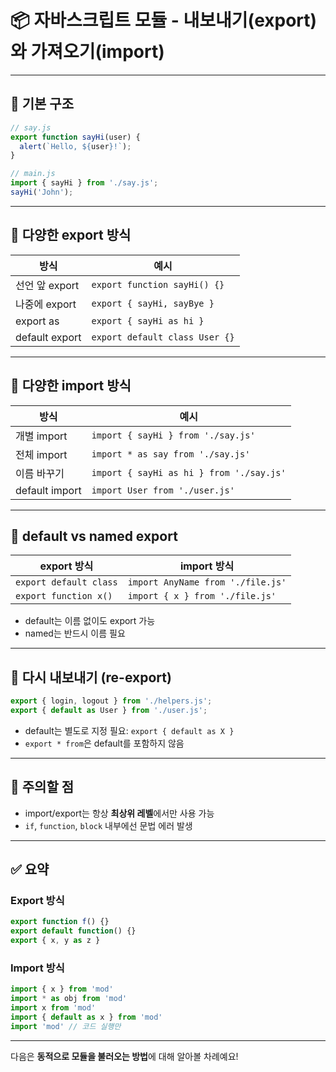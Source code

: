
# 📦 자바스크립트 모듈 - 내보내기(export)와 가져오기(import)

---

## 🔸 기본 구조

```js
// say.js
export function sayHi(user) {
  alert(`Hello, ${user}!`);
}

// main.js
import { sayHi } from './say.js';
sayHi('John');
```

---

## 🔸 다양한 export 방식

| 방식 | 예시 |
|------|------|
| 선언 앞 export | `export function sayHi() {}` |
| 나중에 export | `export { sayHi, sayBye }` |
| export as | `export { sayHi as hi }` |
| default export | `export default class User {}` |

---

## 🔸 다양한 import 방식

| 방식 | 예시 |
|------|------|
| 개별 import | `import { sayHi } from './say.js'` |
| 전체 import | `import * as say from './say.js'` |
| 이름 바꾸기 | `import { sayHi as hi } from './say.js'` |
| default import | `import User from './user.js'` |

---

## 🔸 default vs named export

| export 방식 | import 방식 |
|-------------|--------------|
| `export default class` | `import AnyName from './file.js'` |
| `export function x()` | `import { x } from './file.js'` |

- default는 이름 없이도 export 가능
- named는 반드시 이름 필요

---

## 🔸 다시 내보내기 (re-export)

```js
export { login, logout } from './helpers.js';
export { default as User } from './user.js';
```

- default는 별도로 지정 필요: `export { default as X }`
- `export * from`은 default를 포함하지 않음

---

## 🔸 주의할 점

- import/export는 항상 **최상위 레벨**에서만 사용 가능
- `if`, `function`, `block` 내부에선 문법 에러 발생

---

## ✅ 요약

### Export 방식
```js
export function f() {}
export default function() {}
export { x, y as z }
```

### Import 방식
```js
import { x } from 'mod'
import * as obj from 'mod'
import x from 'mod'
import { default as x } from 'mod'
import 'mod' // 코드 실행만
```

---

다음은 **동적으로 모듈을 불러오는 방법**에 대해 알아볼 차례예요!
